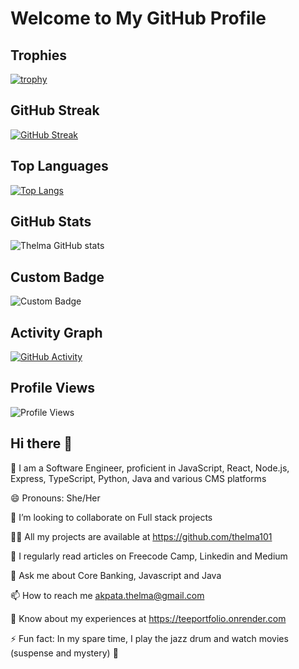 # Welcome to My GitHub Profile

## Trophies
[![trophy](https://github-profile-trophy.vercel.app/?username=Thelma101&theme=onedark)](https://github.com/ryo-ma/github-profile-trophy)

## GitHub Streak
[![GitHub Streak](https://github-readme-streak-stats.herokuapp.com/?user=Thelma101)](https://git.io/streak-stats)

## Top Languages
[![Top Langs](https://github-readme-stats.vercel.app/api/top-langs/?username=Thelma101&layout=compact&theme=radical)](https://github.com/anuraghazra/github-readme-stats)

## GitHub Stats
![Thelma GitHub stats](https://github-readme-stats.vercel.app/api?username=Thelma101&show_icons=true&hide_border=true)

## Custom Badge
![Custom Badge](https://img.shields.io/badge/Custom-Badge-blue)

## Activity Graph
[![GitHub Activity](https://activity-graph.herokuapp.com/graph?username=Thelma101&theme=github)](https://github.com/ashutosh00710/github-readme-activity-graph)

## Profile Views
![Profile Views](https://komarev.com/ghpvc/?username=Thelma101&color=blue)




## Hi there 👋


🥰 I am a Software Engineer, proficient in JavaScript, React, Node.js, Express, TypeScript, Python, Java and various CMS platforms

😄 Pronouns: She/Her

👯 I’m looking to collaborate on Full stack projects

👨‍💻 All my projects are available at https://github.com/thelma101

📝 I regularly read articles on Freecode Camp, Linkedin and Medium

💬 Ask me about Core Banking, Javascript and Java

📫 How to reach me akpata.thelma@gmail.com

📄 Know about my experiences at https://teeportfolio.onrender.com

⚡ Fun fact: In my spare time, I play the jazz drum and watch movies (suspense and mystery) 🌱
